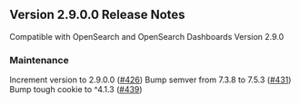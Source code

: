 ## Version 2.9.0.0 Release Notes
Compatible with OpenSearch and OpenSearch Dashboards Version 2.9.0

### Maintenance
Increment version to 2.9.0.0 ([#426](https://github.com/opensearch-project/dashboards-maps/pull/426))
Bump semver from 7.3.8 to 7.5.3 ([#431](https://github.com/opensearch-project/dashboards-maps/pull/431))
Bump tough cookie to ^4.1.3 ([#439](https://github.com/opensearch-project/dashboards-maps/pull/439))
